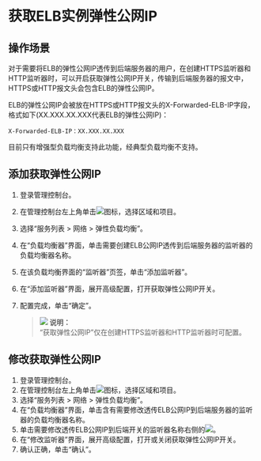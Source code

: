 # 获取ELB实例弹性公网IP<a name="zh-cn_topic_0118147668"></a>

## 操作场景<a name="section191131646081"></a>

对于需要将ELB的弹性公网IP透传到后端服务器的用户，在创建HTTPS监听器和HTTP监听器时，可以开启获取弹性公网IP开关，传输到后端服务器的报文中，HTTPS或HTTP报文头会包含ELB的弹性公网IP。

ELB的弹性公网IP会被放在HTTPS或HTTP报文头的X-Forwarded-ELB-IP字段，格式如下\(XX.XXX.XX.XXX代表ELB的弹性公网IP\)：

```
X-Forwarded-ELB-IP：XX.XXX.XX.XXX
```

目前只有增强型负载均衡支持此功能，经典型负载均衡不支持。

## 添加获取弹性公网IP<a name="section923919121192"></a>

1.  登录管理控制台。
2.  在管理控制台左上角单击![](figures/zh-cn_image_0142757122.gif)图标，选择区域和项目。
3.  选择“服务列表 \> 网络 \> 弹性负载均衡”。
4.  在“负载均衡器”界面，单击需要创建ELB公网IP透传到后端服务器的监听器的负载均衡器名称。
5.  在该负载均衡界面的“监听器”页签，单击“添加监听器”。
6.  在“添加监听器”界面，展开高级配置，打开获取弹性公网IP开关。
7.  配置完成，单击“确定”。

    >![](public_sys-resources/icon-note.gif) **说明：**   
    >“获取弹性公网IP”仅在创建HTTPS监听器和HTTP监听器时可配置。  


## 修改获取弹性公网IP<a name="section20472544101120"></a>

1.  登录管理控制台。
2.  在管理控制台左上角单击![](figures/zh-cn_image_0142757286.gif)图标，选择区域和项目。
3.  选择“服务列表 \> 网络 \> 弹性负载均衡”。
4.  在“负载均衡器”界面，单击含有需要修改透传ELB公网IP到后端服务器的监听器的负载均衡器名称。
5.  单击需要修改透传ELB公网IP到后端开关的监听器名称右侧的![](figures/zh-cn_image_0161930523.png)。
6.  在“修改监听器”界面，展开高级配置，打开或关闭获取弹性公网IP开关。
7.  确认正确，单击“确认”。


